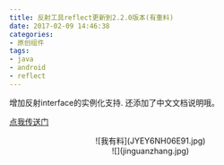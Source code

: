 ```yaml
---
title: 反射工具reflect更新到2.2.0版本(有重料)
date: 2017-02-09 14:46:38
categories:
- 原创组件
tags: 
- java
- android
- reflect
---
```


增加反射interface的实例化支持. 还添加了中文文档说明哦。

[点我传送门](https://github.com/masonTool/reflect)  

<center>![我有料](JYEY6NH06E91.jpg)</center >

<center>![](jinguanzhang.jpg)


                              

